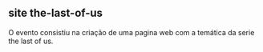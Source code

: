 ## site the-last-of-us
O evento consistiu na criação de uma pagina web com a temática da serie the last of us.

<!--functions:
<ul>
    <li></li>
    <li></li>
</ul>-->
